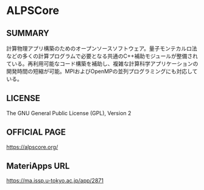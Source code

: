 # ALPSCore

## SUMMARY 

 計算物理アプリ構築のためのオープンソースソフトウェア。量子モンテカルロ法などの多くの計算プログラムで必要となる共通のC++補助モジュールが整備されている。再利用可能なコード構築を補助し、複雑な計算科学アプリケーションの開発時間の短縮が可能。MPIおよびOpenMPの並列プログラミングにも対応している。

## LICENSE 

 The GNU General Public License (GPL), Version 2

## OFFICIAL PAGE 

 https://alpscore.org/

## MateriApps URL 

 https://ma.issp.u-tokyo.ac.jp/app/2871

